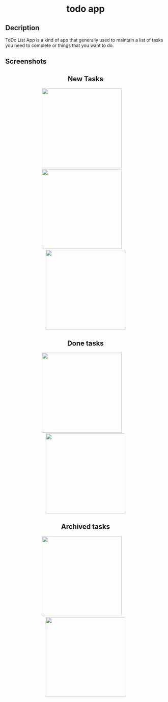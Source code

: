 
<h1 align="center">
todo app 
</h1>

<h2>
Decription
</h2>
ToDo List App is a kind of app that generally used to maintain a list of tasks you need to complete or things that you want to do.

<h2>
Screenshots
</h2>

<h2 align="center">
New Tasks
</h2>

<p align="center">
<img 
    width="250"
   src="https://github.com/AhmedMohsen2492/Todo_app/blob/main/screenshots/Screenshot_20221018_000959.png" 
   >
   &nbsp;&nbsp;&nbsp;&nbsp;&nbsp;
  <img 
    width="250"
   src="https://github.com/AhmedMohsen2492/Todo_app/blob/main/screenshots/Screenshot_20221017_234129.png" 
   >
   &nbsp;&nbsp;&nbsp;&nbsp;&nbsp;
     <img 
    width="250"
   src="https://github.com/AhmedMohsen2492/Todo_app/blob/main/screenshots/Screenshot_20221017_234332.png" 
   >  
</p>

<h2 align="center">
Done tasks
</h2>

<p align="center">
<img 
    width="250"
   src="https://github.com/AhmedMohsen2492/Todo_app/blob/main/screenshots/Screenshot_20221018_001104.png" 
   >
   &nbsp;&nbsp;&nbsp;&nbsp;&nbsp;
  <img 
    width="250"
   src="https://github.com/AhmedMohsen2492/Todo_app/blob/main/screenshots/Screenshot_20221017_234139.png" 
   >
  

 <h2 align="center">
Archived tasks
</h2>

<p align="center">
     <img 
    width="250"
   src="https://github.com/AhmedMohsen2492/Todo_app/blob/main/screenshots/Screenshot_20221018_001116.png" 
   >
    &nbsp;&nbsp;&nbsp;&nbsp;&nbsp;
   <img 
    width="250"
   src="https://github.com/AhmedMohsen2492/Todo_app/blob/main/screenshots/Screenshot_20221017_234149.png" 
   >

</p>
